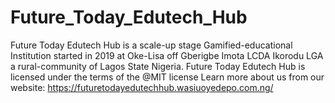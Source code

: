 # Future_Today_Edutech_Hub
Future Today Edutech Hub is a scale-up stage Gamified-educational Institution started in 2019 at Oke-Lisa off Gberigbe Imota LCDA Ikorodu LGA a rural-community of Lagos State Nigeria.
Future Today Edutech Hub is licensed under the terms of the @MIT license
Learn more about us from our website: https://futuretodayedutechhub.wasiuoyedepo.com.ng/
